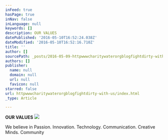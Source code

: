 ```yaml
---
inFeed: true
hasPage: true
inNav: false
inLanguage: null
keywords: []
description: OUR VALUES
datePublished: '2016-05-10T16:52:24.038Z'
dateModified: '2016-05-10T16:52:16.710Z'
title: ''
author: []
sourcePath: _posts/2016-05-09-httpwwwcharitywaterorgblogfightdirty-with-us.md
authors: []
publisher:
  name: null
  domain: null
  url: null
  favicon: null
starred: false
url: httpwwwcharitywaterorgblogfightdirty-with-us/index.html
_type: Article

---
```

**OUR VALUES**
![](https://the-grid-user-content.s3-us-west-2.amazonaws.com/35e21975-3c3e-4327-88db-c844de90eac8.jpg)

We believe in Passion. Innovation. Technology. Communication. Creative Minds. Community